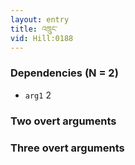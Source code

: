 ```yaml
---
layout: entry
title: འཁྲུང་
vid: Hill:0188
---
```

### Dependencies (N = 2)
* `arg1` 2


### Two overt arguments


### Three overt arguments
